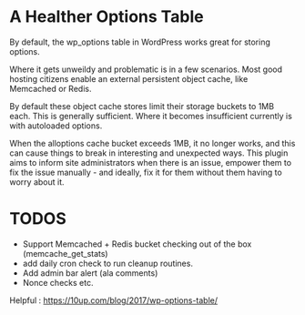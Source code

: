 # A Healther Options Table

By default, the wp_options table in WordPress works great for storing options.

Where it gets unweildy and problematic is in a few scenarios. Most good hosting
citizens enable an external persistent object cache, like Memcached or Redis.

By default these object cache stores limit their storage buckets to 1MB each.
This is generally sufficient. Where it becomes insufficient currently is with
autoloaded options.

When the alloptions cache bucket exceeds 1MB, it no longer works, and this can
cause things to break in interesting and unexpected ways.  This plugin aims to
inform site administrators when there is an issue, empower them to fix the issue manually - and ideally, fix it for them without them having to worry about it.

# TODOS

 - Support Memcached + Redis bucket checking out of the box (memcache_get_stats)
 - add daily cron check to run cleanup routines.
 -  Add admin bar alert (ala comments)
 - Nonce checks etc.

Helpful : https://10up.com/blog/2017/wp-options-table/
